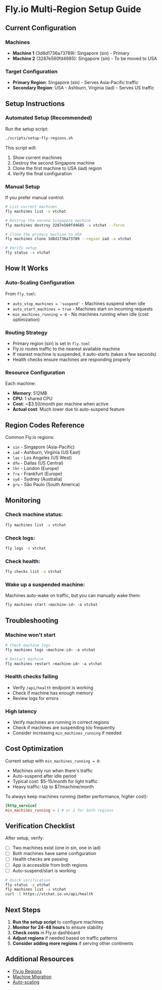 # Fly.io Multi-Region Setup Guide

## Current Configuration

### Machines

- **Machine 1** (3d8d1736a73789): Singapore (sin) - Primary
- **Machine 2** (3287e560fd4685): Singapore (sin) - To be moved to USA

### Target Configuration

- **Primary Region**: Singapore (sin) - Serves Asia-Pacific traffic
- **Secondary Region**: USA - Ashburn, Virginia (iad) - Serves US traffic

## Setup Instructions

### Automated Setup (Recommended)

Run the setup script:

```bash
./scripts/setup-fly-regions.sh
```

This script will:

1. Show current machines
2. Destroy the second Singapore machine
3. Clone the first machine to USA (iad) region
4. Verify the final configuration

### Manual Setup

If you prefer manual control:

```bash
# List current machines
fly machines list -a vtchat

# Destroy the second Singapore machine
fly machines destroy 3287e560fd4685 -a vtchat --force

# Clone the primary machine to USA
fly machines clone 3d8d1736a73789 --region iad -a vtchat

# Verify setup
fly status -a vtchat
```

## How It Works

### Auto-Scaling Configuration

From `fly.toml`:

- `auto_stop_machines = 'suspend'` - Machines suspend when idle
- `auto_start_machines = true` - Machines start on incoming requests
- `min_machines_running = 0` - No machines running when idle (cost optimization)

### Routing Strategy

- Primary region (sin) is set in `fly.toml`
- Fly.io routes traffic to the nearest available machine
- If nearest machine is suspended, it auto-starts (takes a few seconds)
- Health checks ensure machines are responding properly

### Resource Configuration

Each machine:

- **Memory**: 512MB
- **CPU**: 1 shared CPU
- **Cost**: ~$3.50/month per machine when active
- **Actual cost**: Much lower due to auto-suspend feature

## Region Codes Reference

Common Fly.io regions:

- `sin` - Singapore (Asia-Pacific)
- `iad` - Ashburn, Virginia (US East)
- `lax` - Los Angeles (US West)
- `dfw` - Dallas (US Central)
- `lhr` - London (Europe)
- `fra` - Frankfurt (Europe)
- `syd` - Sydney (Australia)
- `gru` - São Paulo (South America)

## Monitoring

### Check machine status:

```bash
fly machines list -a vtchat
```

### Check logs:

```bash
fly logs -a vtchat
```

### Check health:

```bash
fly checks list -a vtchat
```

### Wake up a suspended machine:

Machines auto-wake on traffic, but you can manually wake them:

```bash
fly machines start <machine-id> -a vtchat
```

## Troubleshooting

### Machine won't start

```bash
# Check machine logs
fly machines logs <machine-id> -a vtchat

# Restart machine
fly machines restart <machine-id> -a vtchat
```

### Health checks failing

- Verify `/api/health` endpoint is working
- Check if machine has enough memory
- Review logs for errors

### High latency

- Verify machines are running in correct regions
- Check if machines are suspending too frequently
- Consider increasing `min_machines_running` if needed

## Cost Optimization

Current setup with `min_machines_running = 0`:

- Machines only run when there's traffic
- Auto-suspend after idle period
- Typical cost: $5-15/month for light traffic
- Heavy traffic: Up to $7/machine/month

To always keep machines running (better performance, higher cost):

```toml
[http_service]
min_machines_running = 1 # or 2 for both regions
```

## Verification Checklist

After setup, verify:

- [ ] Two machines exist (one in sin, one in iad)
- [ ] Both machines have same configuration
- [ ] Health checks are passing
- [ ] App is accessible from both regions
- [ ] Auto-suspend/start is working

```bash
# Quick verification
fly status -a vtchat
fly machines list -a vtchat
curl -I https://vtchat.io.vn/api/health
```

## Next Steps

1. **Run the setup script** to configure machines
2. **Monitor for 24-48 hours** to ensure stability
3. **Check costs** in Fly.io dashboard
4. **Adjust regions** if needed based on traffic patterns
5. **Consider adding more regions** if serving other continents

## Additional Resources

- [Fly.io Regions](https://fly.io/docs/reference/regions/)
- [Machine Migration](https://fly.io/docs/apps/scale-count/)
- [Auto-scaling](https://fly.io/docs/reference/configuration/#auto-start-and-auto-stop)
